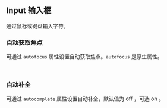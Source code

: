 <div class="demo-header">
<p class="overviewicon">
  <span class="wapi-form-span"/>
</p>

## Input 输入框

<nova-uxlink widget-name="Input"></nova-uxlink>

通过鼠标或键盘输入字符。

</div>

### 自动获取焦点

可通过 `autofocus` 属性设置自动获取焦点。`autofocus` 是原生属性。

<nova-demo-view link="input/autofocus"></nova-demo-view>

<br>

### 自动补全

可通过 `autocomplete` 属性设置自动补全，默认值为 off ，可选 on 。

<nova-demo-view link="input/autocomplete"></nova-demo-view>

<br>
